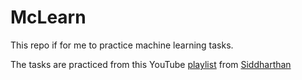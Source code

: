 # McLearn
This repo if for me to practice machine learning tasks.

The tasks are practiced from this YouTube [playlist](https://youtube.com/playlist?list=PLfFghEzKVmjvuSA67LszN1dZ-Dd_pkus6&si=kgytNXkeYhNGD9dH) from [Siddharthan](https://www.linkedin.com/in/siddhardhan-s-741652207/)
